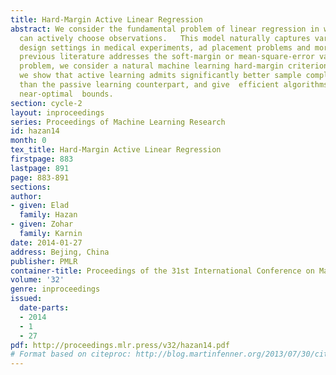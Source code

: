 ```yaml
---
title: Hard-Margin Active Linear Regression
abstract: We consider the fundamental problem of linear regression in which the designer
  can actively choose observations.   This model naturally captures various experiment
  design settings in medical experiments, ad placement problems and more. Whereas
  previous literature addresses the soft-margin or mean-square-error variants of the
  problem, we consider a natural machine learning hard-margin criterion. In this setting,
  we show that active learning admits significantly better sample complexity bounds
  than the passive learning counterpart, and give  efficient algorithms that attain
  near-optimal  bounds.
section: cycle-2
layout: inproceedings
series: Proceedings of Machine Learning Research
id: hazan14
month: 0
tex_title: Hard-Margin Active Linear Regression
firstpage: 883
lastpage: 891
page: 883-891
sections: 
author:
- given: Elad
  family: Hazan
- given: Zohar
  family: Karnin
date: 2014-01-27
address: Bejing, China
publisher: PMLR
container-title: Proceedings of the 31st International Conference on Machine Learning
volume: '32'
genre: inproceedings
issued:
  date-parts:
  - 2014
  - 1
  - 27
pdf: http://proceedings.mlr.press/v32/hazan14.pdf
# Format based on citeproc: http://blog.martinfenner.org/2013/07/30/citeproc-yaml-for-bibliographies/
---
```

